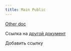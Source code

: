 ```yaml
---
title: Main Public
---
```


[Other doc](./../../documentation-2/documentation-2/public/other-doc)

Ссылка на [другой документ](./other-doc)

Добавить ссылку


